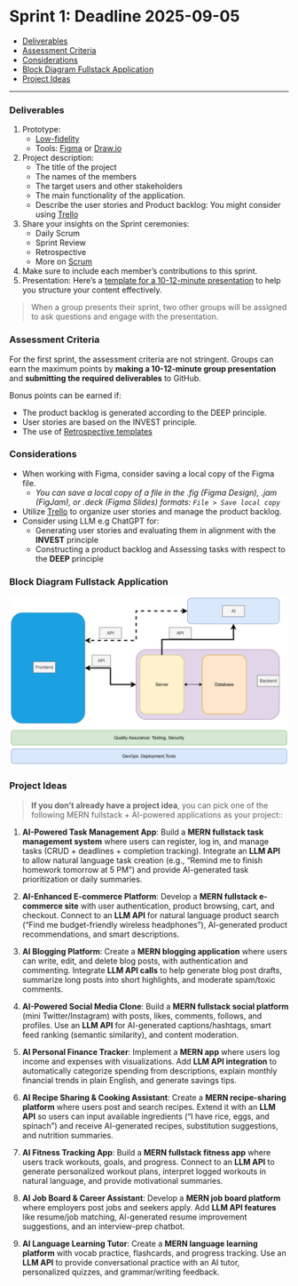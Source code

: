 # Sprint 1: Deadline 2025-09-05


- [Deliverables](#deliverables)
- [Assessment Criteria](#assessment-criteria)
- [Considerations](#considerations)
- [Block Diagram Fullstack Application](#block-diagram-fullstack-application)
- [Project Ideas](#project-ideas)


---

### Deliverables

1. Prototype:
   - [Low-fidelity]
   - Tools: [Figma](https://www.figma.com/) or [Draw.io](https://app.diagrams.net/) 
2. Project description:
   - The title of the project
   - The names of the members
   - The target users and other stakeholders
   - The main functionality of the application.
   - Describe the user stories and Product backlog: You might consider using [Trello](https://trello.com/) 
3. Share your insights on the Sprint ceremonies:
   - Daily Scrum
   - Sprint Review
   - Retrospective
   - More on [Scrum](https://www.scrum.org/learning-series/what-is-scrum/)
4. Make sure to include each member’s contributions to this sprint.
5. Presentation: Here’s a [template for a 10-12-minute presentation](./ppt-template1.md) to help you structure your content effectively.

> When a group presents their sprint, two other groups will be assigned to ask questions and engage with the presentation.

### Assessment Criteria 

For the first sprint, the assessment criteria are not stringent. Groups can earn the maximum points by **making a 10-12-minute group presentation** and **submitting the required deliverables** to GitHub.

Bonus points can be earned if:
- The product backlog is generated according to the DEEP principle.
- User stories are based on the INVEST principle.
- The use of [Retrospective templates](https://agilebox.app/blog/4ls-retrospective/)

### Considerations

- When working with Figma, consider saving a local copy of the Figma file.
  - *You can save a local copy of a file in the .fig (Figma Design), .jam (FigJam), or .deck (Figma Slides) formats: `File > Save local copy `*
- Utilize [Trello](https://trello.com/) to organize user stories and manage the product backlog.
- Consider using LLM e.g ChatGPT for:
  - Generating user stories and evaluating them in alignment with the **INVEST** principle
  - Constructing a product backlog and Assessing tasks with respect to the **DEEP** principle

### Block Diagram Fullstack Application

![](./img/fullsatck-AI-.png)

### Project Ideas

> **If you don’t already have a project idea**, you can pick one of the following MERN fullstack + AI-powered applications as your project::


1. **AI-Powered Task Management App**: Build a **MERN fullstack task management system** where users can register, log in, and manage tasks (CRUD + deadlines + completion tracking). Integrate an **LLM API** to allow natural language task creation (e.g., “Remind me to finish homework tomorrow at 5 PM”) and provide AI-generated task prioritization or daily summaries.

2. **AI-Enhanced E-commerce Platform**: Develop a **MERN fullstack e-commerce site** with user authentication, product browsing, cart, and checkout. Connect to an **LLM API** for natural language product search (“Find me budget-friendly wireless headphones”), AI-generated product recommendations, and smart descriptions.

3. **AI Blogging Platform**: Create a **MERN blogging application** where users can write, edit, and delete blog posts, with authentication and commenting. Integrate **LLM API calls** to help generate blog post drafts, summarize long posts into short highlights, and moderate spam/toxic comments.

4. **AI-Powered Social Media Clone**: Build a **MERN fullstack social platform** (mini Twitter/Instagram) with posts, likes, comments, follows, and profiles. Use an **LLM API** for AI-generated captions/hashtags, smart feed ranking (semantic similarity), and content moderation.

5. **AI Personal Finance Tracker**: Implement a **MERN app** where users log income and expenses with visualizations. Add **LLM API integration** to automatically categorize spending from descriptions, explain monthly financial trends in plain English, and generate savings tips.

6. **AI Recipe Sharing & Cooking Assistant**: Create a **MERN recipe-sharing platform** where users post and search recipes. Extend it with an **LLM API** so users can input available ingredients (“I have rice, eggs, and spinach”) and receive AI-generated recipes, substitution suggestions, and nutrition summaries.

7. **AI Fitness Tracking App**: Build a **MERN fullstack fitness app** where users track workouts, goals, and progress. Connect to an **LLM API** to generate personalized workout plans, interpret logged workouts in natural language, and provide motivational summaries.

8. **AI Job Board & Career Assistant**: Develop a **MERN job board platform** where employers post jobs and seekers apply. Add **LLM API features** like resume/job matching, AI-generated resume improvement suggestions, and an interview-prep chatbot.

9. **AI Language Learning Tutor**: Create a **MERN language learning platform** with vocab practice, flashcards, and progress tracking. Use an **LLM API** to provide conversational practice with an AI tutor, personalized quizzes, and grammar/writing feedback.



<!-- Links -->
[Low-fidelity]:https://www.invisionapp.com/inside-design/low-fi-vs-hi-fi-prototyping/ 


<!-- 
user stories referred to as tickets:
https://www.jacobparis.com/content/agile-ticketing 
-->

<!--  -->